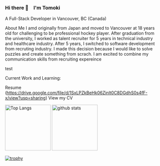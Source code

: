 ### Hi there 👋　I'm Tomoki 

A Full-Stack Developer in Vancouver, BC (Canada)

About Me
I amd originally from Japan and moved to Vancouver at 18 years old for challenging to be professional hockey player. 
After graduation from the university, I worked as talent recruiter for 5 years in technical industry and healthcare industry. 
After 5 years, I switched to software development from recruting industry. I made this decision because I would like to solve puzzles and create something from scrach. I am excited to combine my communication skills from recruiting expereince 

test

Current Work and Learning:

Resume (https://drive.google.com/file/d/1SxLPZkBeHk06Zinlt0C8DGdhS0s4fF-x/view?usp=sharing)
View my CV


<p align="left"> 
  <img alt="Top Langs" height="150px" src="https://github-readme-stats.vercel.app/api/top-langs/?username=TomokiYoshizawa&layout=compact&show_icons=true&theme=dark" />
  <img alt="github stats" height="150px" src="https://github-readme-stats.vercel.app/api?username=TomokiYoshizawa&theme=dark&show_icons=ture" />
</p>

[![trophy](https://github-profile-trophy.vercel.app/?username=TomokiYoshizawa&theme=onedark&column=7
)](https://github.com/ryo-ma/github-profile-trophy)


